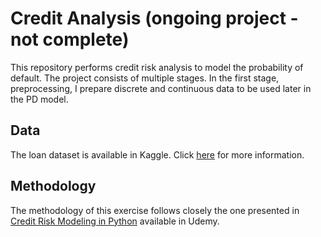 # Credit Analysis (ongoing project - not complete)
This repository performs credit risk analysis to model the probability of default. The project consists of multiple stages. In the first stage, preprocessing, I prepare discrete and continuous data to be used later in the PD model. 
## Data
The loan dataset is available in Kaggle. Click [here](https://www.kaggle.com/mrferozi/loan-data-for-dummy-bank) for more information.
## Methodology
The methodology of this exercise follows closely the one presented in [Credit Risk Modeling in Python](https://www.udemy.com/course/credit-risk-modeling-in-python/) available in Udemy.

